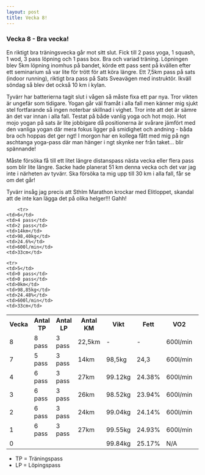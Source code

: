 ```yaml
---
layout: post
title: Vecka 8!
---
```


### Vecka 8 - Bra vecka!
En riktigt bra träningsvecka går mot sitt slut. Fick till 2 pass yoga, 1 squash, 1 wod, 3 pass löpning och 1 pass box. Bra och variad träning. Löpningen blev 5km löpning inomhus på bandet, körde ett pass sent på kvällen efter ett seminarium så var lite för trött för att köra längre. Ett 7,5km pass på sats (indoor running), riktigt bra pass på Sats Sveavägen med instruktör. Ikväll söndag så blev det också 10 km i kylan. 

Tyvärr har batterierna tagit slut i vågen så måste fixa ett par nya. Tror vikten är ungefär som tidigare. Yogan går väl framåt i alla fall men känner mig sjukt stel fortfarande så ingen noterbar skillnad i vighet. Tror inte att det är sämre än det var innan i alla fall. Testat på både vanlig yoga och hot mojo. Hot mojo yogan på sats är lite jobbigare då positionerna är svårare jämfört med den vanliga yogan där mera fokus ligger på smidighet och andning - båda bra och hoppas det ger ngt! I morgon har en kollega fått med mig på ngn aschtanga yoga-pass där man hänger i ngt skynke ner från taket... blir spännande! 

Måste försöka få till ett litet längre distanspass nästa vecka eller flera pass som blir lite längre. Sacke hade planerat 51 km denna vecka och det var jag inte i närheten av tyvärr. Ska försöka ta mig upp till 30 km i alla fall, får se om det går!

Tyvärr insåg jag precis att Sthlm Marathon krockar med Elitloppet, skandal att de inte kan lägga det på olika helger!!! Gahh!



<table>

  <tr>
    <th>Vecka</th>
    <th>Antal TP</th>
    <th>Antal LP</th>
    <th>Antal KM</th>
    <th>Vikt</th>
    <th>Fett</th>
    <th>VO2</th>
    <th>Smidighet</th>
  
  <tr>
    <td>8</td>
    <td>8 pass</td>
    <td>3 pass</td>
    <td>22,5km</td>
    <td>-</td>
    <td>-</td>
    <td>600l/min</td>
    <td>33cm</td>
  </tr>
    
  <tr>
    <td>7</td>
    <td>5 pass</td>
    <td>3 pass</td>
    <td>14km</td>
    <td>98,5kg</td>
    <td>24,3</td>
    <td>600l/min</td>
    <td>33cm</td>
  </tr>
    
        <tr>
    <td>6</td>
    <td>4 pass</td>
    <td>2 pass</td>
    <td>14km</td>
    <td>98,40kg</td>
    <td>24.6%</td>
    <td>600l/min</td>
    <td>33cm</td>
  </tr>
    
    <tr>
    <td>5</td>
    <td>0 pass</td>
    <td>0 pass</td>
    <td>0km</td>
    <td>98,85kg</td>
    <td>24.48%</td>
    <td>600l/min</td>
    <td>33cm</td>
  </tr>
    <tr>
    <td>4</td>
    <td>6 pass</td>
    <td>3 pass</td>
    <td>27km</td>
    <td>99.12kg</td>
    <td>24.38%</td>
    <td>600l/min</td>
    <td>33cm</td>
  </tr>
  <tr>
    <td>3</td>
    <td>6 pass</td>
    <td>3 pass</td>
    <td>26km</td>
    <td>98.52kg</td>
    <td>23.94%</td>
    <td>600l/min</td>
    <td>33cm</td>
  </tr>
  </tr>
    <tr>
    <td>2</td>
    <td>6 pass</td>
    <td>3 pass</td>
    <td>24km</td>
    <td>99.04kg</td>
    <td>24.14%</td>
    <td>600l/min</td>
    <td>23cm</td>
  </tr>
  <tr>
    <td>1</td>
    <td>6 pass</td>
    <td>3 pass</td>
    <td>27km</td>
    <td>99.55kg</td>
    <td>24.93%</td>
    <td>600l/min</td>
    <td>34cm</td>
  </tr>
<tr>
    <td>0</td>
    <td></td>
    <td></td>
    <td></td>
    <td>99.84kg</td>
    <td>25.17%</td>
    <td>N/A</td>
    <td>N/A</td>
  </tr>
</table>

* TP = Träningspass
* LP = Löpingspass
